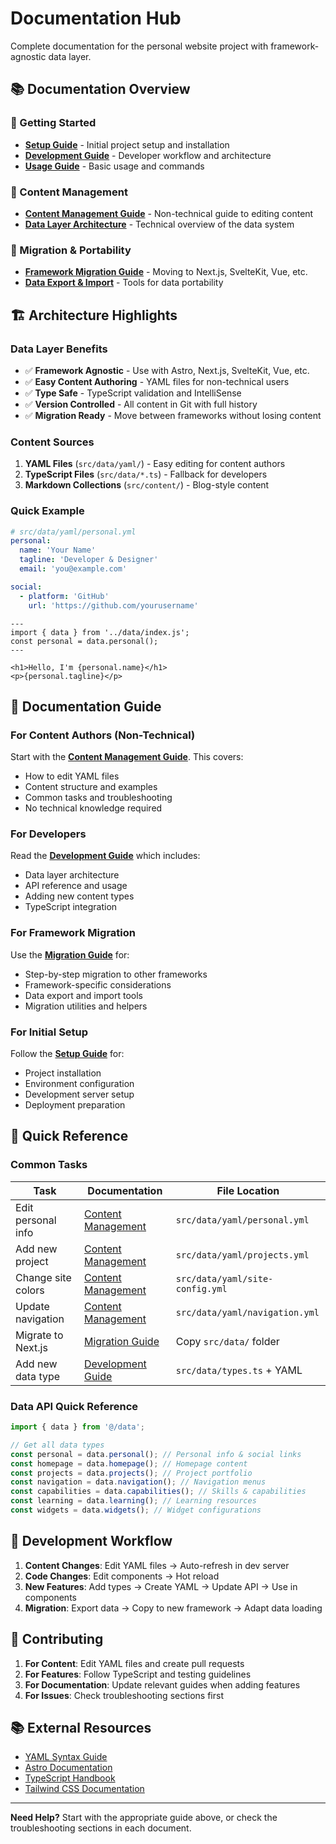 # Documentation Hub

Complete documentation for the personal website project with framework-agnostic
data layer.

## 📚 Documentation Overview

### 🚀 Getting Started

- **[Setup Guide](SETUP.md)** - Initial project setup and installation
- **[Development Guide](DEVELOPMENT.md)** - Developer workflow and architecture
- **[Usage Guide](USAGE.md)** - Basic usage and commands

### 📝 Content Management

- **[Content Management Guide](CONTENT-MANAGEMENT.md)** - Non-technical guide to
  editing content
- **[Data Layer Architecture](DEVELOPMENT.md#-data-layer-architecture)** -
  Technical overview of the data system

### 🔄 Migration & Portability

- **[Framework Migration Guide](MIGRATION.md)** - Moving to Next.js, SvelteKit,
  Vue, etc.
- **[Data Export & Import](MIGRATION.md#-migration-utilities)** - Tools for data
  portability

## 🏗️ Architecture Highlights

### Data Layer Benefits

- ✅ **Framework Agnostic** - Use with Astro, Next.js, SvelteKit, Vue, etc.
- ✅ **Easy Content Authoring** - YAML files for non-technical users
- ✅ **Type Safe** - TypeScript validation and IntelliSense
- ✅ **Version Controlled** - All content in Git with full history
- ✅ **Migration Ready** - Move between frameworks without losing content

### Content Sources

1. **YAML Files** (`src/data/yaml/`) - Easy editing for content authors
2. **TypeScript Files** (`src/data/*.ts`) - Fallback for developers
3. **Markdown Collections** (`src/content/`) - Blog-style content

### Quick Example

```yaml
# src/data/yaml/personal.yml
personal:
  name: 'Your Name'
  tagline: 'Developer & Designer'
  email: 'you@example.com'

social:
  - platform: 'GitHub'
    url: 'https://github.com/yourusername'
```

```astro
---
import { data } from '../data/index.js';
const personal = data.personal();
---

<h1>Hello, I'm {personal.name}</h1>
<p>{personal.tagline}</p>
```

## 📖 Documentation Guide

### For Content Authors (Non-Technical)

Start with the **[Content Management Guide](CONTENT-MANAGEMENT.md)**. This
covers:

- How to edit YAML files
- Content structure and examples
- Common tasks and troubleshooting
- No technical knowledge required

### For Developers

Read the **[Development Guide](DEVELOPMENT.md)** which includes:

- Data layer architecture
- API reference and usage
- Adding new content types
- TypeScript integration

### For Framework Migration

Use the **[Migration Guide](MIGRATION.md)** for:

- Step-by-step migration to other frameworks
- Framework-specific considerations
- Data export and import tools
- Migration utilities and helpers

### For Initial Setup

Follow the **[Setup Guide](SETUP.md)** for:

- Project installation
- Environment configuration
- Development server setup
- Deployment preparation

## 🎯 Quick Reference

### Common Tasks

| Task               | Documentation                                                                | File Location                   |
| ------------------ | ---------------------------------------------------------------------------- | ------------------------------- |
| Edit personal info | [Content Management](CONTENT-MANAGEMENT.md#personal-information-personalyml) | `src/data/yaml/personal.yml`    |
| Add new project    | [Content Management](CONTENT-MANAGEMENT.md#adding-a-new-project)             | `src/data/yaml/projects.yml`    |
| Change site colors | [Content Management](CONTENT-MANAGEMENT.md#colors-and-theming)               | `src/data/yaml/site-config.yml` |
| Update navigation  | [Content Management](CONTENT-MANAGEMENT.md#navigation-navigationyml)         | `src/data/yaml/navigation.yml`  |
| Migrate to Next.js | [Migration Guide](MIGRATION.md#nextjs-migration)                             | Copy `src/data/` folder         |
| Add new data type  | [Development Guide](DEVELOPMENT.md#adding-new-content-types)                 | `src/data/types.ts` + YAML      |

### Data API Quick Reference

```typescript
import { data } from '@/data';

// Get all data types
const personal = data.personal(); // Personal info & social links
const homepage = data.homepage(); // Homepage content
const projects = data.projects(); // Project portfolio
const navigation = data.navigation(); // Navigation menus
const capabilities = data.capabilities(); // Skills & capabilities
const learning = data.learning(); // Learning resources
const widgets = data.widgets(); // Widget configurations
```

## 🔧 Development Workflow

1. **Content Changes**: Edit YAML files → Auto-refresh in dev server
2. **Code Changes**: Edit components → Hot reload
3. **New Features**: Add types → Create YAML → Update API → Use in components
4. **Migration**: Export data → Copy to new framework → Adapt data loading

## 🤝 Contributing

1. **For Content**: Edit YAML files and create pull requests
2. **For Features**: Follow TypeScript and testing guidelines
3. **For Documentation**: Update relevant guides when adding features
4. **For Issues**: Check troubleshooting sections first

## 📚 External Resources

- [YAML Syntax Guide](https://docs.ansible.com/ansible/latest/reference_appendices/YAMLSyntax.html)
- [Astro Documentation](https://docs.astro.build/)
- [TypeScript Handbook](https://www.typescriptlang.org/docs/)
- [Tailwind CSS Documentation](https://tailwindcss.com/docs)

---

**Need Help?** Start with the appropriate guide above, or check the
troubleshooting sections in each document.
